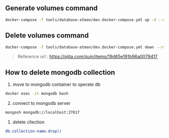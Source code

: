 ## Generate volumes command

```bash
docker-compose -f tools/database-atman/dev.docker-compose.yml up -d --no-recreate --remove-orphans
```

## Delete volumes command

```bash
docker-compose -f tools/database-atman/dev.docker-compose.yml down --rmi all --volumes --remove-orphans
```

> Reference url : https://qiita.com/suin/items/19d65e191b96a0079417


## How to delete mongodb collection

1. move to mongodb container to operate db  

```bash
docker exec -it mongodb bash
```
2. connect to mongodb server

```bash
mongosh mongodb://localhost:27017
```

1. delete cllection

```bash
db.collection-name.drop()
```